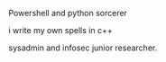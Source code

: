 Powershell and python sorcerer

i write my own spells in c++ 

sysadmin and infosec junior researcher.


